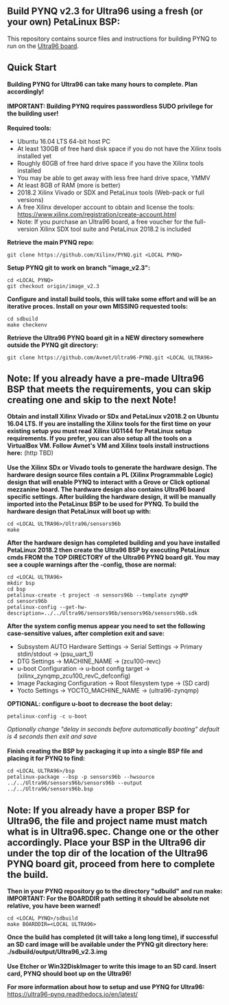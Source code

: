 ## Build PYNQ v2.3 for Ultra96 using a fresh (or your own) PetaLinux BSP:
This repository contains source files and instructions for building PYNQ to run on the 
[Ultra96 board](http://zedboard.org/product/ultra96).
## Quick Start
**Building PYNQ for Ultra96 can take many hours to complete.  Plan accordingly!**\
\
**IMPORTANT: Building PYNQ requires passwordless SUDO privilege for the building user!**\
\
**Required tools:**
* Ubuntu 16.04 LTS 64-bit host PC
* At least 130GB of free hard disk space if you do not have the Xilinx tools installed yet
* Roughly 60GB of free hard drive space if you have the Xilinx tools installed
* You may be able to get away with less free hard drive space, YMMV
* At least 8GB of RAM (more is better)
* 2018.2 Xilinx Vivado or SDX and PetaLinux tools (Web-pack or full versions)
* A free Xilinx developer account to obtain and license the tools: https://www.xilinx.com/registration/create-account.html
* Note: If you purchase an Ultra96 board, a free voucher for the full-version Xilinx SDX tool suite and PetaLinux 2018.2 is included

**Retrieve the main PYNQ repo:**
```shell
git clone https://github.com/Xilinx/PYNQ.git <LOCAL PYNQ>
```
**Setup PYNQ git to work on branch "image_v2.3":**
```shell
cd <LOCAL PYNQ>
git checkout origin/image_v2.3
```
**Configure and install build tools, this will take some effort and will be an iterative proces. Install on your own MISSING requested tools:**
```shell
cd sdbuild
make checkenv
```
**Retrieve the Ultra96 PYNQ board git in a NEW directory somewhere outside the PYNQ git directory:**
```shell
git clone https://github.com/Avnet/Ultra96-PYNQ.git <LOCAL ULTRA96>
```
## Note: If you already have a pre-made Ultra96 BSP that meets the requirements, you can skip creating one and skip to the next Note!

**Obtain and install Xilinx Vivado or SDx and PetaLinux v2018.2 on Ubuntu 16.04 LTS. If you are installing the Xilinx tools for the first time on your existing setup you must read Xilinx UG1144 for PetaLinux setup requirements.  If you prefer, you can also setup all the tools on a VirtualBox VM.  Follow Avnet's VM and Xilinx tools install instructions here:** (http TBD)
\
\
**Use the Xilinx SDx or Vivado tools to generate the hardware design.  The hardware design source files contain a PL (Xilinx Programmable Logic) design that will enable PYNQ to interact with a Grove or Click optional mezzanine board.  The hardware design also contains Ultra96 board specific settings.  After building the hardware design, it will be manually imported into the PetaLinux BSP to be used for PYNQ.  To build the hardware design that PetaLinux will boot up with:**
```shell
cd <LOCAL ULTRA96>/Ultra96/sensors96b
make
```
**After the hardware design has completed building and you have installed PetaLinux 2018.2 then create the Ultra96 BSP by executing PetaLinux cmds FROM the TOP DIRECTORY of the Ultra96 PYNQ board git. You may see a couple warnings after the -config, those are normal:**
```shell
cd <LOCAL ULTRA96>
mkdir bsp
cd bsp
petalinux-create -t project -n sensors96b --template zynqMP
cd sensors96b
petalinux-config --get-hw-description=../../Ultra96/sensors96b/sensors96b/sensors96b.sdk
```
**After the system config menus appear you need to set the following case-sensitive values, after completion exit and save:**
* Subsystem AUTO Hardware Settings → Serial Settings → Primary stdin/stdout → (psu_uart_1)
* DTG Settings → MACHINE_NAME → (zcu100-revc)
* u-boot Configuration → u-boot config target → (xilinx_zynqmp_zcu100_revC_defconfig)
* Image Packaging Configuration → Root filesystem type → (SD card)
* Yocto Settings → YOCTO_MACHINE_NAME → (ultra96-zynqmp)

**OPTIONAL: configure u-boot to decrease the boot delay:**
```shell
petalinux-config -c u-boot
```
*Optionally change "delay in seconds before automatically booting" default is 4 seconds then exit and save*\
\
**Finish creating the BSP by packaging it up into a single BSP file and placing it for PYNQ to find:**
```shell
cd <LOCAL ULTRA96>/bsp
petalinux-package --bsp -p sensors96b --hwsource ../../Ultra96/sensors96b/sensors96b --output ../../Ultra96/sensors96b.bsp
```
## Note: If you already have a proper BSP for Ultra96, the file and project name must match what is in Ultra96.spec.  Change one or the other accordingly. Place your BSP in the Ultra96 dir under the top dir of the location of the Ultra96 PYNQ board git, proceed from here to complete the build.

**Then in your PYNQ repository go to the directory "sdbuild" and run make:**\
**IMPORTANT: For the BOARDDIR path setting it should be absolute not relative, you have been warned!**
```shell
cd <LOCAL PYNQ>/sdbuild
make BOARDDIR=<LOCAL ULTRA96>
```
**Once the build has completed (it will take a long long time), if successful an SD card image will be available under the PYNQ git directory here: ./sdbuild/output/Ultra96_v2.3.img**
\
\
**Use Etcher or Win32DiskImager to write this image to an SD card.  Insert card, PYNQ should boot up on the Ultra96!**

**For more information about how to setup and use PYNQ for Ultra96:** https://ultra96-pynq.readthedocs.io/en/latest/
